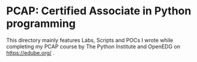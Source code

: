 # PCAP: Certified Associate in Python programming

This directory mainly features Labs, Scripts and POCs I wrote while completing my PCAP course by The Python Institute and OpenEDG on https://edube.org/ .
